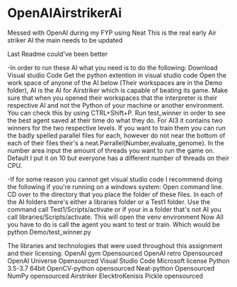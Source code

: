 # OpenAIAirstrikerAi
Messed with OpenAI during my FYP using Neat
This is the real early Air striker AI the main needs to be updated

Last Readme could've been better

-In order to run these AI what you need is to do the following:
Download Visual studio Code
Get the python extention in visual studio code
Open the work space of anyone of the AI below (Their workspaces are in the Demo folder), AI is the AI for Airstriker which is capable of beating its game. 
Make sure that when you opened their workspaces that the interpreter is their respective AI and not the Python of your machine or another environment. You can check this by using CTRL+Shift+P.
Run test_winner in order to see the best agent saved at their time do what they do. For AI3 it contains two winners for the two respective levels.
If you want to train them you can run the badly spelled parallel files for each, however do not near the bottom of each of their files their's a neat.Parrallel(Number,evaluate_genome). In the number area input the amount of threads you want to run the game on. Default I put it on 10 but everyone has a different number of threads on their CPU.

-If for some reason you cannot get visual studio code I recommend doing the following if you're running on a windows system:
Open command line.
CD over to the directory that you place the folder of these files. 
In each of the AI folders there's either a libraries folder or a Test1 folder.
Use the command call Test1/Scripts/activate or if your in a folder that's not AI you call libraries/Scripts/activate.
This will open the venv environment
Now All you have to do is call the agent you want to test or train. Which would be python Demo/test_winner.py

The libraries and technologies that were used throughout this assignment and their licensing.
OpenAI gym Opensourced
OpenAI retro Opensourced
OpenAI Universe Opensourced
Visual Studio Code Microsoft license
Python 3.5-3.7 64bit 
OpenCV-python opensourced
Neat-python Opensourced
NumPy opensourced
Airstriker ElecktroKenisis
Pickle opensourced

  

